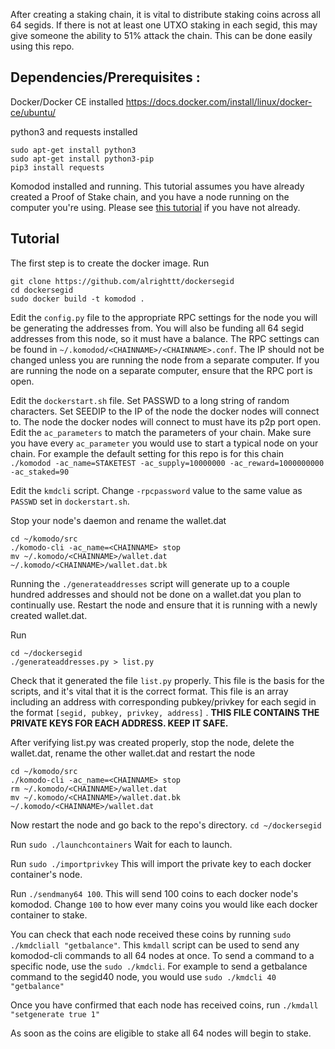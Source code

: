 After creating a staking chain, it is vital to distribute staking coins across all 64 segids. If there is not at least one UTXO staking in each segid, this may give someone the ability to 51% attack the chain. This can be done easily using this repo.

 

## Dependencies/Prerequisites :
Docker/Docker CE installed https://docs.docker.com/install/linux/docker-ce/ubuntu/

python3 and requests installed 
```shell 
sudo apt-get install python3
sudo apt-get install python3-pip
pip3 install requests
```

Komodod installed and running. This tutorial assumes you have already created a Proof of Stake chain, and you have a node running on the computer you're using. Please see [this tutorial](https://komodo-platform.readthedocs.io/en/latest/komodo/create-Komodo-Assetchain.html) if you have not already.

## Tutorial

The first step is to create the docker image. Run 
```shell
git clone https://github.com/alrighttt/dockersegid
cd dockersegid
sudo docker build -t komodod .
``` 

Edit the `config.py` file to the appropriate RPC settings for the node you will be generating the addresses from. You will also be funding all 64 segid addresses from this node, so it must have a balance. The RPC settings can be found in `~/.komodod/<CHAINNAME>/<CHAINNAME>.conf`. The IP should not be changed unless you are running the node from a separate computer. If you are running the node on a separate computer, ensure that the RPC port is open. 

Edit the `dockerstart.sh` file. Set PASSWD to a long string of random characters. Set SEEDIP to the IP of the node the docker nodes will connect to. The node the docker nodes will connect to must have its p2p port open. Edit the `ac_parameters` to match the parameters of your chain. Make sure you have every `ac_parameter` you would use to start a typical node on your chain. For example the default setting for this repo is for this chain `./komodod -ac_name=STAKETEST -ac_supply=10000000 -ac_reward=1000000000 -ac_staked=90`

Edit the `kmdcli` script. Change `-rpcpassword` value to the same value as `PASSWD` set in `dockerstart.sh`.

Stop your node's daemon and rename the wallet.dat
```shell
cd ~/komodo/src
./komodo-cli -ac_name=<CHAINNAME> stop
mv ~/.komodo/<CHAINNAME>/wallet.dat ~/.komodo/<CHAINNAME>/wallet.dat.bk
```
Running the `./generateaddresses` script will generate up to a couple hundred addresses and should not be done on a wallet.dat you plan to continually use. Restart the node and ensure that it is running with a newly created wallet.dat. 

Run 
```shell
cd ~/dockersegid
./generateaddresses.py > list.py
```
Check that it generated the file `list.py` properly. This file is the basis for the scripts, and it's vital that it is the correct format. This file is an array including an address with corresponding pubkey/privkey for each segid in the format `[segid, pubkey, privkey, address]` . 
**THIS FILE CONTAINS THE PRIVATE KEYS FOR EACH ADDRESS. KEEP IT SAFE.**

After verifying list.py was created properly, stop the node, delete the wallet.dat, rename the other wallet.dat and restart the node
```shell
cd ~/komodo/src
./komodo-cli -ac_name=<CHAINNAME> stop
rm ~/.komodo/<CHAINNAME>/wallet.dat
mv ~/.komodo/<CHAINNAME>/wallet.dat.bk ~/.komodo/<CHAINNAME>/wallet.dat
```
Now restart the node and go back to the repo's directory. `cd ~/dockersegid`

Run `sudo ./launchcontainers` Wait for each to launch.

Run `sudo ./importprivkey` This will import the private key to each docker container's node.

Run `./sendmany64 100`. This will send 100 coins to each docker node's komodod. Change `100` to how ever many coins you would like each docker container to stake. 

You can check that each node received these coins by running `sudo ./kmdcliall "getbalance"`. This `kmdall` script can be used to send any komodod-cli commands to all 64 nodes at once. To send a command to a specific node, use the `sudo ./kmdcli`. For example to send a getbalance command to the segid40 node, you would use `sudo ./kmdcli 40 "getbalance"` 

Once you have confirmed that each node has received coins, run `./kmdall "setgenerate true 1"`

As soon as the coins are eligible to stake all 64 nodes will begin to stake.
